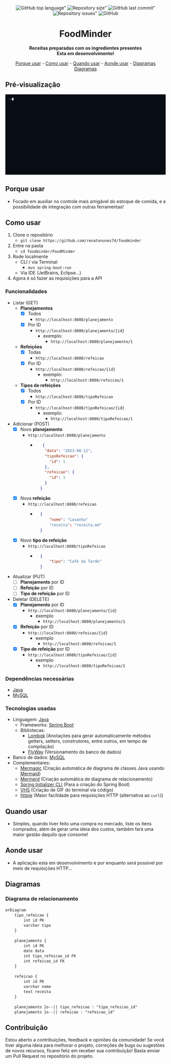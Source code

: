 <div align="center">
	
![GitHub top language"](https://img.shields.io/github/languages/top/renatonunes74/foodminder.svg?style=for-the-badge)
![Repository size"](https://img.shields.io/github/repo-size/renatonunes74/foodminder.svg?style=for-the-badge)
![GitHub last commit"](https://img.shields.io/github/last-commit/renatonunes74/foodminder.svg?style=for-the-badge)
![Repository issues"](https://img.shields.io/github/issues/rockofox/firefox-minima.svg?style=for-the-badge)
![GitHub](https://img.shields.io/github/license/renatonunes74/foodminder?style=for-the-badge)
# FoodMinder
**Receitas preparadas com os ingredientes presentes<br>Esta em desenvolvimento!**

[Porque usar](#porque-usar) -
[Como usar](#como-usar) -
[Quando usar](#quando-usar) -
[Aonde usar](#aonde-usar) -
[Diagramas](#diagramas)
[Diagramas](#diagramas)
<br>
</div>

## Pré-visualização
![](preview.gif)

## Porque usar
- Focado em auxiliar no controle mais amigável do estoque de comida, e a possibilidade de integração com outras ferramentas!

## Como usar
1. Clone o repositório
    - `git clone https://github.com/renatonunes74/foodminder`
1. Entre na pasta
    - `cd foodminder/FoodMinder`
1. Rode localmente
    - CLI / via Terminal:
        - `mvn spring-boot:run`
    - Via IDE (JetBrains, Eclipse...)
1. Agora é só fazer as requisições para a API

### Funcionalidades
- Listar (GET)
	- **Planejamentos**
		- [x] Todos
			- `http://localhost:8080/planejamento`
		- [x] Por ID
			- `http://localhost:8080/planejamento/{id}`
				- exemplo:
					- `http://localhost:8080/planejamento/1`
	-  **Refeições**
		- [x] Todas
			- `http://localhost:8080/refeicao`
		- [x] Por ID
			- `http://localhost:8080/refeicao/{id}`
				- exemplo:
					- `http://localhost:8080/refeicao/1`
	-  **Tipos de refeições**
		- [x] Todos
			- `http://localhost:8080/tipoRefeicao`
		- [x] Por ID
			- `http://localhost:8080/tipoRefeicao/{id}`
				- exemplo:
					- `http://localhost:8080/tipoRefeicao/1`
- Adicionar (POST)
	- [x] Novo **planejamento**
		- `http://localhost:8080/planejamento`
			- ```json
				 {
				  "data": "2023-08-12",
				  "tipoRefeicao": {
					"id": 1
				  },
				  "refeicao": {
					"id": 1
				  }
				}
				```
	- [x] Nova **refeição**
		- `http://localhost:8080/refeicao`
			- ```json
				{
					"nome": "Lasanha"
					"receita": "receita.md"
				}
				```
	- [x] Novo **tipo de refeição**
		- `http://localhost:8080/tipoRefeicao`
			- ```json
				{
					"tipo": "Café da Tarde"
				}
				```
- Atualizar (PUT)
	- [ ] **Planejamento** por ID
	- [ ] **Refeição** por ID
	- [ ] **Tipo de refeição** por ID
- Deletar (DELETE)
	- [x] **Planejamento** por ID
		- `http://localhost:8080/planejamento/{id}`
			- exemplo
				- `http://localhost:8080/planejamento/1`
	- [x] **Refeição** por ID
		- `http://localhost:8080/refeicao/{id}`
			- exemplo
				- `http://localhost:8080/refeicao/1`
	- [x] **Tipo de refeição** por ID
		- `http://localhost:8080/tipoRefeicao/{id}`
			- exemplo
				- `http://localhost:8080/tipoRefeicao/1`

### Dependências necessárias
- [Java](https://dev.java/)
- [MySQL](https://www.mysql.com/)

### Tecnologias usadas
- Linguagem: [Java](https://dev.java/)
    - Frameworks: [Spring Boot](https://spring.io/projects/spring-boot)
    - Bibliotecas:
        - [Lombok](https://projectlombok.org/) (Anotações para gerar automaticamente métodos getters, setters, construtores, entre outros, em tempo de compilação)
        - [FlyWay](https://documentation.red-gate.com/fd/flyway-documentation-138346877.html) (Versionamento do banco de dados)
- Banco de dados: [MySQL](https://www.mysql.com/)
- Complementares:
     - [Mermagic](https://github.com/renatonunes74/mermagic) (Criação automática de diagrama de classes Java usando [Mermaid](https://mermaid.js.org))
     - [Mermerd](https://github.com/KarnerTh/mermerd) (Criação automática de diagrama de relacionamento)
     - [Spring Initializer CLI](https://github.com/renatonunes74/spring_initializr_cli) (Para a criação do Spring Boot)
     - [VHS](https://github.com/charmbracelet/vhs) (Criação de GIF do terminal via código)
     - [httpie](https://httpie.io/) (Maior facilidade para requisições HTTP (alternativa ao `curl`))

## Quando usar
- Simples, quando tiver feito uma compra no mercado, liste os itens comprados, além de gerar uma ideia dos custos, também fará uma maior gestão daquilo que consome!
## Aonde usar
- A aplicação esta em desenvolvimento e por enquanto será possível por meio de requisições HTTP...

## Diagramas
<!-- ### Diagrama de classes -->
<!-- ```mermaid -->
<!-- ``` -->

### Diagrama de relacionamento
```mermaid
erDiagram
    tipo_refeicao {
        int id PK
        varchar tipo 
    }

    planejamento {
        int id PK
        date data 
        int tipo_refeicao_id FK
        int refeicao_id FK
    }

    refeicao {
        int id PK
        varchar nome 
        text receita 
    }

    planejamento }o--|| tipo_refeicao : "tipo_refeicao_id"
    planejamento }o--|| refeicao : "refeicao_id"
```

<!-- ## Alternativas -->
<!-- - [FoodMinder CLI]() -->

## Contribuição
Estou aberto a contribuições, feedback e opiniões da comunidade! Se você tiver alguma ideia para melhorar o projeto, correções de bugs ou sugestões de novos recursos, ficarei feliz em receber sua contribuição! Basta enviar um Pull Request no repositório do projeto.
